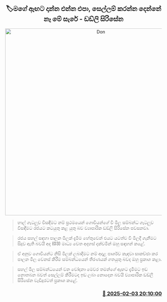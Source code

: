 <p align='center'><b><h2 align='center' title='Don't come and play with me, I won't let you play this time - Dudley Sirisena'>🏷මගේ ඇඟට දාන්න එන්න එපා, සෙල්ලම් කරන්න දෙන්නේ නෑ මේ සැරේ - ඩඩ්ලි සිරිසේන</h2></b></p>
<p align='center'><img src='https://helakuru.sgp1.cdn.digitaloceanspaces.com/esana/images/lib/dadli-sirisena-media-new.jpg' width='600' alt='Don't come and play with me, I won't let you play this time - Dudley Sirisena'></p>

> හාල් ගැටලුව විසඳීමට නම් ප්‍රථමයෙන් ගොවියන්ගේ වී මිල සම්බන්ධ ගැටලුව විසඳීමට රජයට කටයුතු කළ යුතු බව ව්‍යාපාරික ඩඩ්ලි සිරිසේන පවසනවා.

> රජය සහල් සඳහා පාලන මිලක් දැමීම හේතුවෙන් එයට යටත්ව වී මිලදී ගැනීමට සිදුව ඇති බවයි අද (03) මාධ්‍ය වෙත අදහස් දක්වමින් ඔහු සඳහන් කළේ.

> ඒ අනුව ගොවියන්ට නිසි මිලක් ලබාදීමට නම් අදාළ පාර්ශව කැඳවා සාකච්ඡා කර පාලන මිල වෙනස් කිරීම සම්බන්ධයෙන් තීරණයක් ගතයුතු බවද ඔහු ප්‍රකාශ කළා.

> සහල් මිල සම්බන්ධයෙන් වන චෝදනා මෙවර තමන්ගේ ඇඟට දැමීමට ඉඩ නොතබන බවත් සෙල්ලම් කිරීමටද ඉඩ ලබා නොදෙන බවයි ව්‍යාපාරික ඩඩ්ලි සිරිසේන වැඩිදුරටත් ප්‍රකාශ කළේ. 



<h3 align='right'><a href='https://www.helakuru.lk/esana/p/107140/'>📅 2025-02-03 20:10:00</a></h3>
